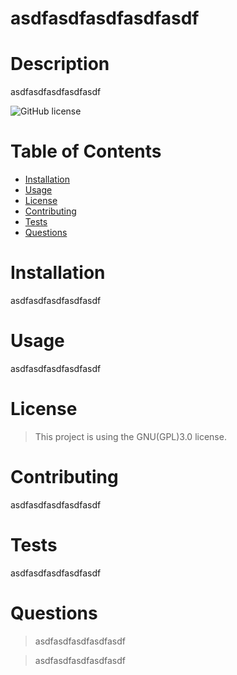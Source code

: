 
# asdfasdfasdfasdfasdf

      
# Description

asdfasdfasdfasdfasdf

![GitHub license](https://img.shields.io/static/v1?label=License&message=GNU(GPL)3.0&color=blue&style=for-the-badge)

# Table of Contents 

- [Installation](#installation)
- [Usage](#usage)
- [License](#license)
- [Contributing](#contributing)
- [Tests](#tests)
- [Questions](#questions)

# Installation 

asdfasdfasdfasdfasdf

# Usage

asdfasdfasdfasdfasdf

# License

> This project is using the GNU(GPL)3.0 license.

# Contributing

asdfasdfasdfasdfasdf

# Tests

asdfasdfasdfasdfasdf

# Questions

> asdfasdfasdfasdfasdf

> asdfasdfasdfasdfasdf

  